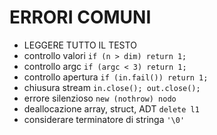 # ERRORI COMUNI
- LEGGERE TUTTO IL TESTO
- controllo valori `if (n > dim) return 1;`
- controllo argc `if (argc < 3) return 1;`
- controllo apertura `if (in.fail()) return 1;`
- chiusura stream `in.close(); out.close();`
- errore silenzioso `new (nothrow) nodo`
- deallocazione array, struct, ADT `delete l1`
- considerare terminatore di stringa `'\0'`
